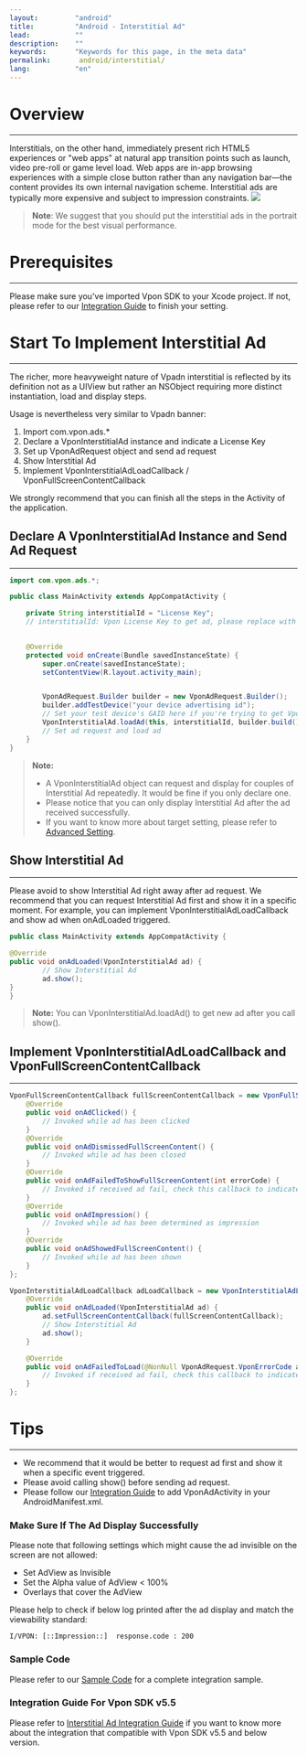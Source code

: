 ```yaml
---
layout:         "android"
title:          "Android - Interstitial Ad"
lead:           ""
description:    ""
keywords:       "Keywords for this page, in the meta data"
permalink:       android/interstitial/
lang:           "en"
---
```

# Overview
---
Interstitials, on the other hand, immediately present rich HTML5 experiences or "web apps" at natural app transition points such as launch, video pre-roll or game level load. Web apps are in-app browsing experiences with a simple close button rather than any navigation bar—the content provides its own internal navigation scheme. Interstitial ads are typically more expensive and subject to impression constraints.
![]({{site.imgurl}}/Interstitial.png)

> **Note**: We suggest that you should put the interstitial ads in the portrait mode for the best visual performance.

# Prerequisites
---
Please make sure you've imported Vpon SDK to your Xcode project. If not, please refer to our [Integration Guide]({{site.baseurl}}/andoird/integration-guide/) to finish your setting.


# Start To Implement Interstitial Ad
---
The richer, more heavyweight nature of Vpadn interstitial is reflected by its definition not as a UIView but rather an NSObject requiring more distinct instantiation, load and display steps.

Usage is nevertheless very similar to Vpadn banner:

1. Import com.vpon.ads.*
2. Declare a VponInterstitialAd instance and indicate a License Key
3. Set up VponAdRequest object and send ad request
4. Show Interstitial Ad
5. Implement VponInterstitialAdLoadCallback / VponFullScreenContentCallback

We strongly recommend that you can finish all the steps in the Activity of the application.

## Declare A VponInterstitialAd Instance and Send Ad Request
---
```java
import com.vpon.ads.*;

public class MainActivity extends AppCompatActivity {

    private String interstitialId = "License Key";
    // interstitialId: Vpon License Key to get ad, please replace with your own one

    
    @Override
    protected void onCreate(Bundle savedInstanceState) {
        super.onCreate(savedInstanceState);
        setContentView(R.layout.activity_main);


        VponAdRequest.Builder builder = new VponAdRequest.Builder();
        builder.addTestDevice("your device advertising id");
        // Set your test device's GAID here if you're trying to get Vpon test ad
        VponInterstitialAd.loadAd(this, interstitialId, builder.build());
        // Set ad request and load ad
    }
}
```

>**Note:**
>
>* A VponInterstitialAd object can request and display for couples of Interstitial Ad repeatedly. It would be fine if you only declare one.
>* Please notice that you can only display Interstitial Ad after the ad received successfully.
>* If you want to know more about target setting, please refer to [Advanced Setting](../advanced).


## Show Interstitial Ad
---
Please avoid to show Interstitial Ad right away after ad request. We recommend that you can request Interstitial Ad first and show it in a specific moment. For example, you can implement VponInterstitialAdLoadCallback and show ad when onAdLoaded triggered.

```java
public class MainActivity extends AppCompatActivity {

@Override
public void onAdLoaded(VponInterstitialAd ad) {
        // Show Interstitial Ad
        ad.show();
}
}
```

>**Note:** You can VponInterstitialAd.loadAd() to get new ad after you call show().

## Implement VponInterstitialAdLoadCallback and VponFullScreenContentCallback
---
```java
VponFullScreenContentCallback fullScreenContentCallback = new VponFullScreenContentCallback(){
    @Override
    public void onAdClicked() {
        // Invoked while ad has been clicked
    }
    @Override
    public void onAdDismissedFullScreenContent() {
        // Invoked while ad has been closed
    }
    @Override
    public void onAdFailedToShowFullScreenContent(int errorCode) {
        // Invoked if received ad fail, check this callback to indicates what type of failure occurred
    }
    @Override
    public void onAdImpression() {
        // Invoked while ad has been determined as impression
    }
    @Override
    public void onAdShowedFullScreenContent() {
        // Invoked while ad has been shown
    }
};

VponInterstitialAdLoadCallback adLoadCallback = new VponInterstitialAdLoadCallback(){
    @Override
    public void onAdLoaded(VponInterstitialAd ad) {
        ad.setFullScreenContentCallback(fullScreenContentCallback);
        // Show Interstitial Ad
        ad.show();
    }

    @Override
    public void onAdFailedToLoad(@NonNull VponAdRequest.VponErrorCode adError) {
        // Invoked if received ad fail, check this callback to indicates what type of failure occurred
    }
};
```

# Tips
---

* We recommend that it would be better to request ad first and show it when a specific event triggered.
* Please avoid calling show() before sending ad request.
* Please follow our [Integration Guide]({{site.baseurl}}/andoird/integration-guide/) to add VponAdActivity in your AndroidManifest.xml.


### Make Sure If The Ad Display Successfully

Please note that following settings which might cause the ad invisible on the screen are not allowed:

* Set AdView as Invisible
* Set the Alpha value of AdView < 100%
* Overlays that cover the AdView


Please help to check if below log printed after the ad display and match the viewability standard:

```
I/VPON: [::Impression::]  response.code : 200
```


### Sample Code
Please refer to our [Sample Code] for a complete integration sample.

### Integration Guide For Vpon SDK v5.5
Please refer to [Interstitial Ad Integration Guide](../interstitial-under550) if you want to know more about the integration that compatible with Vpon SDK v5.5 and below version.

[Sample Code]: ../download/

